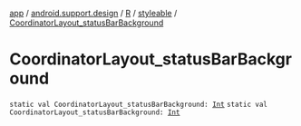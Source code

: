 [app](../../../index.md) / [android.support.design](../../index.md) / [R](../index.md) / [styleable](index.md) / [CoordinatorLayout_statusBarBackground](.)

# CoordinatorLayout_statusBarBackground

`static val CoordinatorLayout_statusBarBackground: `[`Int`](https://kotlinlang.org/api/latest/jvm/stdlib/kotlin/-int/index.html)
`static val CoordinatorLayout_statusBarBackground: `[`Int`](https://kotlinlang.org/api/latest/jvm/stdlib/kotlin/-int/index.html)